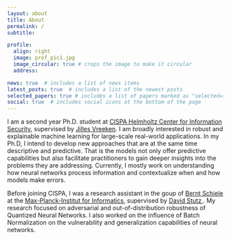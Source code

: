 ```yaml
---
layout: about
title: About
permalink: /
subtitle: 

profile:
  align: right
  image: prof_pic1.jpg
  image_circular: true # crops the image to make it circular
  address:

news: true  # includes a list of news items
latest_posts: true  # includes a list of the newest posts
selected_papers: true # includes a list of papers marked as "selected={true}"
social: true  # includes social icons at the bottom of the page
---
```


I am a second year Ph.D. student at  <a href="https://cispa.de/en"> CISPA Helmholtz Center for 
Information Security</a>, supervised by <a href="https://vreeken.eu/"> Jilles Vreeken</a>.
I am broadly interested in robust and explainable machine learning for large-scale real-world
applications. In my Ph.D, I intend to develop new approaches that
are at the same time descriptive and predictive. That is the models not only offer predictive
capabilities but also facilitate practitioners to gain deeper insights into the problems they
are addressing. Currently, I mostly work on understanding how neural networks process information
and contextualize when and how models make errors.<br>

Before joining CISPA, I was a research assistant in the goup of <a href="https://www.mpi-inf.mpg.de/departments/computer-vision-and-machine-learning/people/bernt-schiele"> Bernt Schiele </a>
at the <a href="https://www.mpi-inf.mpg.de/de/home"> Max-Planck-Institut for Informatics</a>, supervised by
<a href = "https://davidstutz.de/"> David Stutz </a>. My research focused on adversarial 
and out-of-distribution robustness of Quantized Neural Networks.
I also worked on the influence of Batch Normalization on the vulnerability and generalization
capabilities of neural networks.

